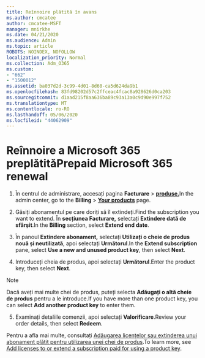 ```yaml
---
title: Reînnoire plătită în avans
ms.author: cmcatee
author: cmcatee-MSFT
manager: mnirkhe
ms.date: 04/21/2020
ms.audience: Admin
ms.topic: article
ROBOTS: NOINDEX, NOFOLLOW
localization_priority: Normal
ms.collection: Adm_O365
ms.custom:
- "662"
- "1500012"
ms.assetid: ba037d2d-3c99-4d01-8d60-ca5d624da9b1
ms.openlocfilehash: 83fd98202d57c2ffceac4fcac8a928626d0ca203
ms.sourcegitcommit: d1aad215f8aa636ba89c93a13a0c9d90e997f752
ms.translationtype: MT
ms.contentlocale: ro-RO
ms.lasthandoff: 05/06/2020
ms.locfileid: "44062909"
---
```

# <a name="prepaid-microsoft-365-renewal"></a><span data-ttu-id="6d6f1-102">Reînnoire a Microsoft 365 preplătită</span><span class="sxs-lookup"><span data-stu-id="6d6f1-102">Prepaid Microsoft 365 renewal</span></span>

1. <span data-ttu-id="6d6f1-103">În centrul de administrare, accesați pagina **Facturare** \> **[produse.](https://go.microsoft.com/fwlink/p/?linkid=842054)**</span><span class="sxs-lookup"><span data-stu-id="6d6f1-103">In the admin center, go to the **Billing** \> **[Your products](https://go.microsoft.com/fwlink/p/?linkid=842054)** page.</span></span>

2. <span data-ttu-id="6d6f1-104">Găsiți abonamentul pe care doriți să îl extindeți.</span><span class="sxs-lookup"><span data-stu-id="6d6f1-104">Find the subscription you want to extend.</span></span> <span data-ttu-id="6d6f1-105">În **secțiunea Facturare,** selectați **Extindere dată de sfârșit**.</span><span class="sxs-lookup"><span data-stu-id="6d6f1-105">In the **Billing** section, select **Extend end date**.</span></span>

3. <span data-ttu-id="6d6f1-106">În panoul **Extindere abonament,** selectați **Utilizați o cheie de produs nouă și neutilizată**, apoi selectați **Următorul**.</span><span class="sxs-lookup"><span data-stu-id="6d6f1-106">In the **Extend subscription** pane, select **Use a new and unused product key**, then select **Next**.</span></span>

4. <span data-ttu-id="6d6f1-107">Introduceți cheia de produs, apoi selectați **Următorul**.</span><span class="sxs-lookup"><span data-stu-id="6d6f1-107">Enter the product key, then select **Next**.</span></span>

> [!NOTE]
> <span data-ttu-id="6d6f1-108">Dacă aveți mai multe chei de produs, puteți selecta **Adăugați o altă cheie de produs** pentru a le introduce.</span><span class="sxs-lookup"><span data-stu-id="6d6f1-108">If you have more than one product key, you can select **Add another product key** to enter them.</span></span>

5. <span data-ttu-id="6d6f1-109">Examinați detaliile comenzii, apoi selectați **Valorificare**.</span><span class="sxs-lookup"><span data-stu-id="6d6f1-109">Review your order details, then select **Redeem**.</span></span>

<span data-ttu-id="6d6f1-110">Pentru a afla mai multe, consultați [Adăugarea licențelor sau extinderea unui abonament plătit pentru utilizarea unei chei de produs](https://docs.microsoft.com/office365/admin/misc/add-licenses-using-product-key).</span><span class="sxs-lookup"><span data-stu-id="6d6f1-110">To learn more, see [Add licenses to or extend a subscription paid for using a product key](https://docs.microsoft.com/office365/admin/misc/add-licenses-using-product-key).</span></span>